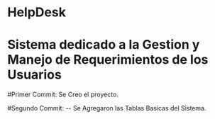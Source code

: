 # HelpDesk
# Sistema dedicado a la Gestion y Manejo de Requerimientos de los Usuarios


#Primer Commit:
Se Creo el proyecto.

#Segundo Commit:
-- Se Agregaron las Tablas Basicas del Sistema.

